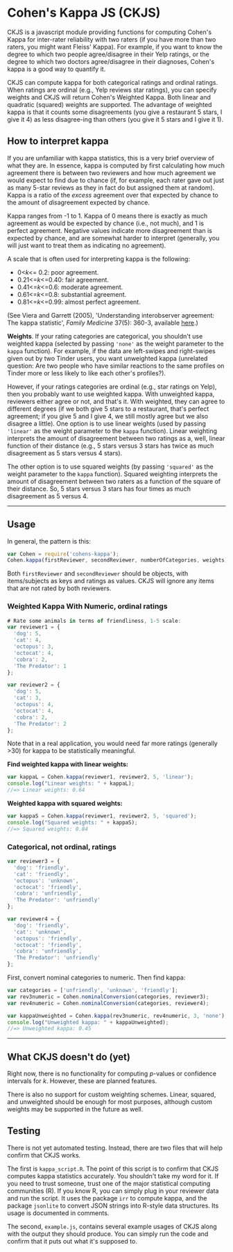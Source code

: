 # Cohen's Kappa JS (CKJS)

CKJS is a javascript module providing functions for computing Cohen's Kappa for inter-rater
reliability with two raters (if you have more than two raters, you might want
Fleiss' Kappa). For example, if you want to know the degree to which two people
agree/disagree in their Yelp ratings, or the degree to which two doctors agree/disagree in their
diagnoses, Cohen's kappa is a good way to quantify it. 

CKJS can compute kappa for both categorical ratings and ordinal ratings. When
ratings are ordinal (e.g., Yelp reviews star ratings), you can specify weights and
CKJS will return Cohen's Weighted Kappa. Both linear and quadratic (squared)
weights are supported. The advantage of weighted kappa is that it counts some
disagreements (you give a restaurant 5 stars, I give it 4) as less disagree-ing
than others (you give it 5 stars and I give it 1). 

## How to interpret kappa  
If you are unfamiliar with kappa statistics, this is a very brief overview of what
they are. In essence, kappa is computed by first calculating how much agreement
there is between two reviewers and how much agreement we would expect to find due
to chance (if, for example, each rater gave out just as many 5-star reviews as they
in fact do but assigned them at random).  Kappa is a ratio of the *excess*
agreement over that expected by chance to the amount of *dis*agreement expected by
chance. 

Kappa ranges from -1 to 1. Kappa of 0 means there is exactly as much agreement as
would be expected by chance (i.e., not much), and 1 is perfect agreement.  Negative
values indicate more disagreement than is expected by chance, and are somewhat
harder to interpret (generally, you will just want to treat them as indicating no
agreement). 

A scale that is often used for interpreting kappa is the following:

- 0<*k*<= 0.2: poor agreement. 
- 0.21<=*k*<=0.40: fair agreement. 
- 0.41<=*k*<=0.6: moderate agreement.
- 0.61<=*k*<=0.8: substantial agreement. 
- 0.81<=*k*<=0.99: almost perfect agreement.

(See Viera and Garrett (2005), 'Understanding interobserver agreement:
The kappa statistic', *Family Medicine* 37(5): 360-3, available [here][viera].)

[viera]:http://virtualhost.cs.columbia.edu/~julia/courses/CS6998/Interrater_agreement.Kappa_statistic.pdf

**Weights**. If your rating categories are categorical, you shouldn't use weighted
kappa (selected by passing `'none'` as the weight parameter to the `kappa` function). For example,
if the data are left-swipes and right-swipes given out by two Tinder users, you want
unweighted kappa (unrelated question: Are two people who have similar reactions to the same
profiles on Tinder more or less likely to like each other's profiles?).  

However, if your ratings categories are ordinal (e.g., star ratings on Yelp), then
you probably want to use weighted kappa. With unweighted kappa, reviewers either
agree or not, and that's it. With weighted, they can agree to different degrees (if
we both give 5 stars to a restaurant, that's perfect agreement; if you give 5 and I
give 4, we still mostly agree but we also disagree a little). One option is to use
linear weights (used by passing `'linear'` as the weight parameter to the `kappa`
function). Linear
weighting interprets the amount of disagreement between two ratings as a, well,
linear function of their distance (e.g., 5 stars versus 3 stars has twice as much
disagreement as 5 stars versus 4 stars).  

The other option is to use squared weights (by passing `'squared'` as the weight
parameter to the `kappa` function).  Squared weighting interprets the amount of
disagreement between two raters as a function of the square of their distance. So,
5 stars versus 3 stars has four times as much disagreement as 5 versus 4. 

-----------

## Usage 

In general, the pattern is this:

```javascript
var Cohen = require('cohens-kappa');
Cohen.kappa(firstReviewer, secondReviewer, numberOfCategories, weights);
```
Both `firstReviewer` and `secondReviewer` should be objects, with items/subjects as keys and
ratings as values. CKJS will ignore any items that are not rated by both reviewers. 

### Weighted Kappa With Numeric, ordinal ratings 
```javascript
# Rate some animals in terms of friendliness, 1-5 scale:
var reviewer1 = {
  'dog': 5,
  'cat': 4,
  'octopus': 3,
  'octocat': 4,
  'cobra': 2,
  'The Predator': 1
};

var reviewer2 = {
  'dog': 5,
  'cat': 3,
  'octopus': 4,
  'octocat': 4,
  'cobra': 2,
  'The Predator': 2
};
```
Note that in a real application, you would need far more ratings (generally >30)
for kappa to be statistically meaningful. 

**Find weighted kappa with linear weights:**

```javascript
var kappaL = Cohen.kappa(reviewer1, reviewer2, 5, 'linear');
console.log("Linear weights: " + kappaL);
//=> Linear weights: 0.64
```
**Weighted kappa with squared weights:**

```javascript
var kappaS = Cohen.kappa(reviewer1, reviewer2, 5, 'squared');
console.log("Squared weights: " + kappaS);
//=> Squared weights: 0.84
```
### Categorical, not ordinal, ratings 
```javascript
var reviewer3 = {
  'dog': 'friendly',
  'cat': 'friendly',
  'octopus': 'unknown',
  'octocat': 'friendly',
  'cobra': 'unfriendly',
  'The Predator': 'unfriendly'
};

var reviewer4 = {
  'dog': 'friendly',
  'cat': 'unknown',
  'octopus': 'friendly',
  'octocat': 'friendly',
  'cobra': 'unfriendly',
  'The Predator': 'unfriendly'
};
```
First, convert nominal categories to numeric. Then find kappa:

```javascript
var categories = ['unfriendly', 'unknown', 'friendly'];
var rev3numeric = Cohen.nominalConversion(categories, reviewer3);
var rev4numeric = Cohen.nominalConversion(categories, reviewer4);

var kappaUnweighted = Cohen.kappa(rev3numeric, rev4numeric, 3, 'none');
console.log("Unweighted kappa: " + kappaUnweighted);
//=> Unweighted kappa: 0.45 
```
---------------

## What CKJS doesn't do (yet)  

Right now, there is no functionality for computing *p*-values or confidence intervals
for *k*. However, these are planned features.  

There is also no support for custom weighting schemes. Linear, squared, and
unweighted should be enough for most purposes, although custom weights may be
supported in the future as well. 

## Testing 

There is not yet automated testing. Instead, there are two files that will help confirm that CKJS works. 

The first is `kappa_script.R`. The point of this script is to confirm that CKJS
computes kappa statistics accurately.  You shouldn't take my word for it.  If you
need to trust someone, trust one of the major statistical computing communities
(R).  If you know R, you can simply plug in your reviewer data and run the script.
It uses the package `irr` to compute kappa, and the package `jsonlite` to convert
JSON strings into R-style data structures. Its usage is documented in comments.

The second, `example.js`, contains several example usages of CKJS along with the
output they should produce. You can simply run the code and confirm that it puts
out what it's supposed to. 


